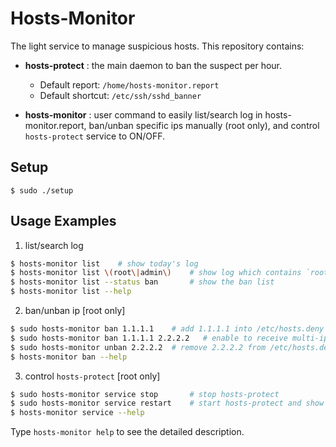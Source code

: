 # Hosts-Monitor

The light service to manage suspicious hosts.  This repository contains:

* **hosts-protect** : 
    the main daemon to ban the suspect per hour. 

    * Default report: `/home/hosts-monitor.report`
    * Default shortcut: `/etc/ssh/sshd_banner`

* **hosts-monitor** : 
    user command to easily list/search log in hosts-monitor.report, ban/unban specific ips manually (root only), and control `hosts-protect` service to ON/OFF.

## Setup

    $ sudo ./setup

## Usage Examples

   1. list/search log

```sh
$ hosts-monitor list    # show today's log
$ hosts-monitor list \(root\|admin\)    # show log which contains `root` or `admin`
$ hosts-monitor list --status ban       # show the ban list
$ hosts-monitor list --help
```

   2. ban/unban ip [root only]

```sh
$ sudo hosts-monitor ban 1.1.1.1    # add 1.1.1.1 into /etc/hosts.deny
$ sudo hosts-monitor ban 1.1.1.1 2.2.2.2   # enable to receive multi-ips
$ sudo hosts-monitor unban 2.2.2.2  # remove 2.2.2.2 from /etc/hosts.deny
$ hosts-monitor ban --help
```

   3. control `hosts-protect` [root only]

```sh
$ sudo hosts-monitor service stop       # stop hosts-protect
$ sudo hosts-monitor service restart    # start hosts-protect and show the current report
$ hosts-monitor service --help
```

Type `hosts-monitor help` to see the detailed description.

